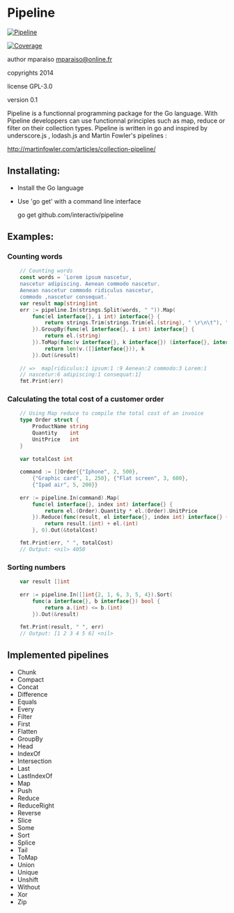 # Pipeline

[![Pipeline](https://godoc.org/github.com/interactiv/pipeline?status.svg)](http://godoc.org/github.com/interactiv/pipeline)

[![Coverage](http://gocover.io/_badge/github.com/interactiv/pipeline?0)](http://gocover.io/github.com/interactiv/pipeline)

author mparaiso <mparaiso@online.fr>

copyrights 2014

license GPL-3.0

version 0.1

Pipeline is a functionnal programming package for the Go language. With Pipeline developpers can use 
functionnal principles such as map, reduce or filter on their collection types. Pipeline is written in go and inspired by underscore.js , lodash.js and Martin Fowler's pipelines :

http://martinfowler.com/articles/collection-pipeline/




## Installating:

- Install the Go language

- Use 'go get' with a command line interface

    go get github.com/interactiv/pipeline

## Examples:

### Counting words

```go
    // Counting words
    const words = `Lorem ipsum nascetur,
    nascetur adipiscing. Aenean commodo nascetur.
    Aenean nascetur commodo ridiculus nascetur,
    commodo ,nascetur consequat.`
    var result map[string]int
    err := pipeline.In(strings.Split(words, " ")).Map(
		func(el interface{}, i int) interface{} {
        	return strings.Trim(strings.Trim(el.(string), " \r\n\t"), ".,!")
    	}).GroupBy(func(el interface{}, i int) interface{} {
    		return el.(string)
    	}).ToMap(func(v interface{}, k interface{}) (interface{}, interface{}) {
    		return len(v.([]interface{})), k
    	}).Out(&result)
    
    // =>  map[ridiculus:1 ipsum:1 :9 Aenean:2 commodo:3 Lorem:1 
	// nascetur:6 adipiscing:1 consequat:1]
    fmt.Print(err)     
```

### Calculating the total cost of a customer order

```go
	// Using Map reduce to compile the total cost of an invoice
	type Order struct {
		ProductName string
		Quantity    int
		UnitPrice   int
	}
	
	var totalCost int
	
	command := []Order{{"Iphone", 2, 500}, 
		{"Graphic card", 1, 250}, {"Flat screen", 3, 600}, 
		{"Ipad air", 5, 200}}
		
	err := pipeline.In(command).Map(
		func(el interface{}, index int) interface{} {
			return el.(Order).Quantity * el.(Order).UnitPrice
		}).Reduce(func(result, el interface{}, index int) interface{} {
			return result.(int) + el.(int)
		}, 0).Out(&totalCost)

	fmt.Print(err, " ", totalCost)
	// Output: <nil> 4050
```

### Sorting numbers

```go
    var result []int
	
	err := pipeline.In([]int{2, 1, 6, 3, 5, 4}).Sort(
		func(a interface{}, b interface{}) bool {
			return a.(int) <= b.(int)
		}).Out(&result)
		
	fmt.Print(result, " ", err)
	// Output: [1 2 3 4 5 6] <nil>
```

## Implemented pipelines 

- Chunk
- Compact
- Concat
- Difference
- Equals
- Every
- Filter
- First
- Flatten
- GroupBy
- Head
- IndexOf
- Intersection
- Last
- LastIndexOf
- Map
- Push
- Reduce
- ReduceRight
- Reverse
- Slice
- Some
- Sort
- Splice
- Tail
- ToMap
- Union
- Unique
- Unshift
- Without
- Xor
- Zip

